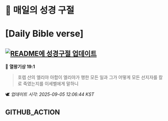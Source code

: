 # 🙏 매일의 성경 구절
# [Daily Bible verse]
## [![README에 성경구절 업데이트](https://github.com/DONGSUKA/first_test/actions/workflows/update-readme-bible.yml/badge.svg)](https://github.com/DONGSUKA/first_test/actions/workflows/update-readme-bible.yml)
<!-- START_BIBLE_VERSE -->
📖 **열왕기상 19:1**
> 호렙 산의 엘리야 아합이 엘리야가 행한 모든 일과 그가 어떻게 모든 선지자를 칼로 죽였는지를 이세벨에게 말하니

🕊️ _업데이트 시각: 2025-09-05 12:06:44 KST_
  <!-- END_BIBLE_VERSE -->
## GITHUB_ACTION
